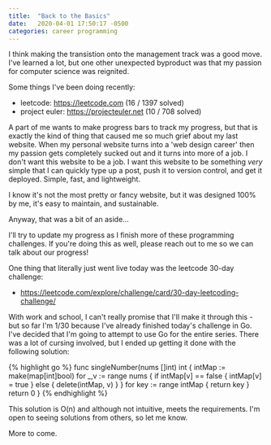 ```yaml
---
title:  "Back to the Basics"
date:   2020-04-01 17:50:17 -0500
categories: career programming
---
```

I think making the transistion onto the management track was a good move.  I've learned a lot, but one other unexpected byproduct 
was that my passion for computer science was reignited.

Some things I've been doing recently:
* leetcode: https://leetcode.com (16 / 1397 solved)
* project euler: https://projecteuler.net (10 / 708 solved)

A part of me wants to make progress bars to track my progress, but that is exactly the kind of thing that caused me so much grief 
about my last website.  When my personal website turns into a 'web design career' then my passion gets completely sucked out and it 
turns into more of a job. I don't want this website to be a job.  I want this website to be something _very_ simple that I can 
quickly type up a post, push it to version control, and get it deployed.  Simple, fast, and lightweight.  

I know it's not the most pretty or fancy website, but it was designed 100% by me, it's easy to maintain, and sustainable.

Anyway, that was a bit of an aside...

I'll try to update my progress as I finish more of these programming challenges.  If you're doing this as well, please reach 
out to me so we can talk about our progress!

One thing that literally just went live today was the leetcode 30-day challenge:
* https://leetcode.com/explore/challenge/card/30-day-leetcoding-challenge/

With work and school, I can't really promise that I'll make it through this - but so far I'm 1/30 because I've already finished today's challenge in Go.  I've decided that I'm going to attempt to use Go for the entire series.  There was a lot of cursing involved, but I ended up getting it done with the following solution:

{% highlight go %}
func singleNumber(nums []int) int {
    intMap := make(map[int]bool)
    for _,v := range nums {
        if intMap[v] == false {
            intMap[v] = true
        } else {
            delete(intMap, v)
        }
    }
    for key := range intMap {
        return key
    }
    return 0
}
{% endhighlight %}

This solution is O(n) and although not intuitive, meets the requirements.  I'm open to seeing solutions from others, so let me know.

More to come.
